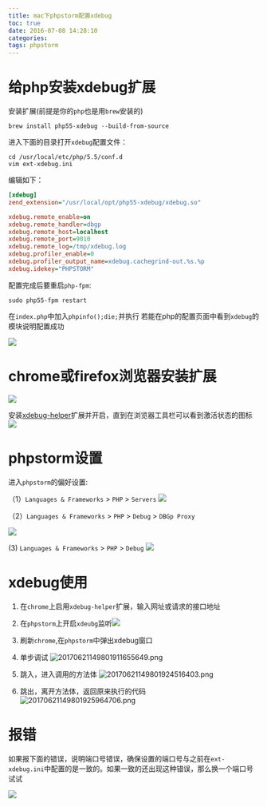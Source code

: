 ```yaml
---
title: mac下phpstorm配置xdebug
toc: true
date: 2016-07-08 14:28:10
categories:
tags: phpstorm
---
```


# 给php安装xdebug扩展
安装扩展(前提是你的`php`也是用`brew`安装的)

``` shell
brew install php55-xdebug --build-from-source
```

进入下面的目录打开`xdebug`配置文件：
``` shell
cd /usr/local/etc/php/5.5/conf.d
vim ext-xdebug.ini
```

编辑如下：


``` ini
[xdebug]
zend_extension="/usr/local/opt/php55-xdebug/xdebug.so"

xdebug.remote_enable=on
xdebug.remote_handler=dbgp
xdebug.remote_host=localhost
xdebug.remote_port=9010
xdebug.remote_log=/tmp/xdebug.log
xdebug.profiler_enable=0
xdebug.profiler_output_name=xdebug.cachegrind-out.%s.%p
xdebug.idekey="PHPSTORM"
```

配置完成后要重启`php-fpm`:

<!--more-->

``` shell
sudo php55-fpm restart
```
在`index.php`中加入`phpinfo();die;`并执行
若能在php的配置页面中看到`xdebug`的模块说明配置成功

![](http://o9xbyqajf.bkt.clouddn.com/images/1467959560969.png)


# chrome或firefox浏览器安装扩展
![](http://o9xbyqajf.bkt.clouddn.com/images/1467962586560.png)

安装[xdebug-helper](https://chrome.google.com/webstore/detail/xdebug-helper/eadndfjplgieldjbigjakmdgkmoaaaoc?hl=zh-CN)扩展并开启，直到在浏览器工具栏可以看到激活状态的图标
![](http://o9xbyqajf.bkt.clouddn.com/images/1467962624678.png)

# phpstorm设置
进入`phpstorm`的偏好设置:

（1）`Languages & Frameworks` > `PHP` > `Servers`
![](http://o9xbyqajf.bkt.clouddn.com/images/1467962809444.png)

（2）`Languages & Frameworks` > `PHP` > `Debug` > `DBGp Proxy`

![](http://o9xbyqajf.bkt.clouddn.com/images/1467962870171.png)

 (3) `Languages & Frameworks` > `PHP` > `Debug`
 ![](http://o9xbyqajf.bkt.clouddn.com/images/1467962941842.png)


# xdebug使用

1. 在`chrome`上启用`xdebug-helper`扩展，输入网址或请求的接口地址
2. 在`phpstorm`上开启`xdeubg`监听![](http://o9xbyqajf.bkt.clouddn.com/images/1467963645152.png)

3. 刷新`chrome`,在`phpstorm`中弹出xdebug窗口

4. 单步调试
![20170621149801911655649.png](http://o9xbyqajf.bkt.clouddn.com/20170621149801911655649.png)

5. 跳入，进入调用的方法体
![20170621149801924516403.png](http://o9xbyqajf.bkt.clouddn.com/20170621149801924516403.png)

6. 跳出，离开方法体，返回原来执行的代码
![20170621149801925964706.png](http://o9xbyqajf.bkt.clouddn.com/20170621149801925964706.png)


# 报错
如果报下面的错误，说明端口号错误，确保设置的端口号与之前在`ext-xdebug.ini`中配置的是一致的。如果一致的还出现这种错误，那么换一个端口号试试

![](http://o9xbyqajf.bkt.clouddn.com/images/1467960299385.png)
